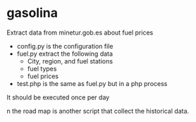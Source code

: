 # gasolina
Extract data from minetur.gob.es about fuel prices

* config.py is the configuration file 
* fuel.py extract the following data
  - City, region, and fuel stations
  - fuel types
  - fuel prices
* test.php is the same as fuel.py but in a php process

It should be executed once per day

 n the road map is another script that collect the historical data. 
